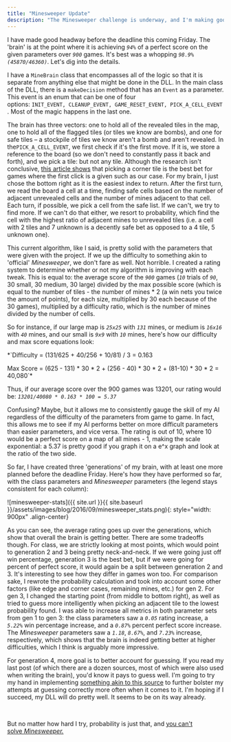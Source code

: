 ```yaml
---
title: "Minesweeper Update"
description: "The Minesweeper challenge is underway, and I'm making good headway!"
---
```


I have made good headway before the deadline this coming Friday. The 'brain' is at the point where it is achieving *`94%`* of a perfect score on the given parameters over *`900`* games. It's best was a whopping *`98.9% (45870/46360)`*. Let's dig into the details.

I have a `MineBrain` class that encompasses all of the logic so that it is separate from anything else that might be done in the DLL. In the main class of the DLL, there is a `makeDecision` method that has an `Event` as a parameter. This event is an enum that can be one of four options: `INIT_EVENT, CLEANUP_EVENT, GAME_RESET_EVENT, PICK_A_CELL_EVENT`. Most of the magic happens in the last one.

The brain has three vectors: one to hold all of the revealed tiles in the map, one to hold all of the flagged tiles (or tiles we know are bombs), and one for safe tiles – a stockpile of tiles we know aren't a bomb and aren't revealed. In the`PICK_A_CELL_EVENT`, we first check if it's the first move. If it is, we store a reference to the board (so we don't need to constantly pass it back and forth), and we pick a tile: but not any tile. Although the research isn't conclusive, [this article shows](http://www.minesweeper.info/wiki/Strategy#First_Click) that picking a corner tile is the best bet for games where the first click is a given such as our case. For my brain, I just chose the bottom right as it is the easiest index to return. After the first turn, we read the board a cell at a time, finding safe cells based on the number of adjacent unrevealed cells and the number of mines adjacent to that cell. Each turn, if possible, we pick a cell from the safe list. If we can't, we try to find more. If we can't do that either, we resort to probability, which find the cell with the highest ratio of adjacent mines to unrevealed tiles (i.e. a cell with 2 tiles and 7 unknown is a decently safe bet as opposed to a 4 tile, 5 unknown one).

This current algorithm, like I said, is pretty solid with the parameters that were given with the project. If we up the difficulty to something akin to 'official' _Minesweeper_, we don't fare as well. Not horrible. I created a rating system to determine whether or not my algorithm is improving with each tweak. This is equal to: the average score of the *`900`* games (*`10`* trials of *`90`*, 30 small, 30 medium, 30 large) divided by the max possible score (which is equal to the number of tiles - the number of mines * 2 (a win nets you twice the amount of points), for each size, multiplied by 30 each because of the 30 games), multiplied by a difficulty ratio, which is the number of mines divided by the number of cells.

So for instance, if our large map is *`25x25`* with *`131`* mines, or medium is *`16x16`* with *`40`* mines, and our small is *`9x9`* with *`10`* mines, here's how our difficulty and max score equations look:

*`Difficulty = (131/625 + 40/256 + 10/81) / 3 = 0.163

Max Score = (625 - 131) * 30 * 2 + (256 - 40) * 30 * 2 + (81-10) * 30 * 2 = 40,080`*

Thus, if our average score over the 900 games was 13201, our rating would be: *`13201/40080 * 0.163 * 100 = 5.37`*

Confusing? Maybe, but it allows me to consistently gauge the skill of my AI regardless of the difficulty of the parameters from game to game. In fact, this allows me to see if my AI performs better on more difficult parameters than easier parameters, and vice versa. The rating is out of 10, where 10 would be a perfect score on a map of all mines - 1, making the scale exponential: a 5.37 is pretty good if you graph it on a e^x graph and look at the ratio of the two side.

So far, I have created three 'generations' of my brain, with at least one more planned before the deadline Friday. Here's how they have performed so far, with the class parameters and _Minesweeper_ parameters (the legend stays consistent for each column):

![minesweeper-stats]({{ site.url }}{{ site.baseurl }}/assets/images/blog/2016/09/minesweeper_stats.png){: style="width: 900px" .align-center}

As you can see, the average rating goes up over the generations, which show that overall the brain is getting better. There are some tradeoffs though. For class, we are strictly looking at most points, which would point to generation 2 and 3 being pretty neck-and-neck. If we were going just off win percentage, generation 3 is the best bet, but if we were going for percent of perfect score, it would again be a split between generation 2 and 3. It's interesting to see how they differ in games won too. For comparison sake, I rewrote the probability calculation and took into account some other factors (like edge and corner cases, remaining mines, etc.) for gen 2. For gen 3, I changed the starting point (from middle to bottom right), as well as tried to guess more intelligently when picking an adjacent tile to the lowest probability found. I was able to increase all metrics in both parameter sets from gen 1 to gen 3: the class parameters saw a *`0.05`* rating increase, a *`5.22%`* win percentage increase, and a *`0.87%`* percent perfect score increase. The _Minesweeper_ parameters saw a *`1.18`*, *`8.67%`*, and *`7.23%`* increase, respectively, which shows that the brain is indeed getting better at higher difficulties, which I think is arguably more impressive.

For generation 4, more goal is to better account for guessing. If you read my last post (of which there are a dozen sources, most of which were also used when writing the brain), you'd know it pays to guess well. I'm going to try my hand in implementing [something akin to this source](https://nothings.org/games/minesweeper/) to further bolster my attempts at guessing correctly more often when it comes to it. I'm hoping if I succeed, my DLL will do pretty well. It seems to be on its way already.

 

But no matter how hard I try, probability is just that, and [you can't solve _Minesweeper._](http://tyskwo.com/2016/09/06/how-to-solve-minesweeper-hint-you-cant/)
